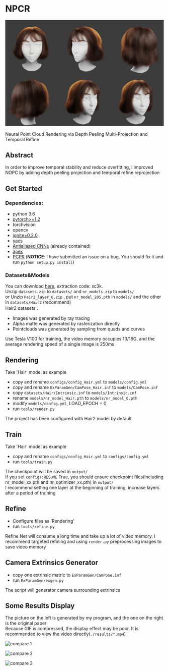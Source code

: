 # NPCR

![img](./results/img.png)

Neural Point Cloud Rendering via Depth Peeling Multi-Projection and Temporal Refine

## Abstract
In order to improve temporal stability and reduce overfitting, I improved NOPC by adding depth peeling projection and temporal refine reprojection

## Get Started
### Dependencies:
- python 3.6
- [pytorch>=1.2](https://pytorch.org/)
- torchvision
- opencv
- [ignite=0.2.0](https://github.com/pytorch/ignite)
- [yacs](https://github.com/rbgirshick/yacs)
- [Antialiased CNNs](https://github.com/adobe/antialiased-cnns) (already contained)
- [apex](https://github.com/NVIDIA/apex)
- [PCPR](https://github.com/wuminye/PCPR) (**NOTICE**: I have submitted an issue on a bug. You should fix it and run `python setup.py install`)

### Datasets&Models
You can download [here](https://pan.baidu.com/s/13OSRdVeFRDoPoTUW9bgCKA), extraction code: xc3k. \
Unzip `datasets.zip` to `datasets/` and `nr_models.zip` to `models/`\
or Unzip `Hair2_layer_6.zip` , put `nr_model_205.pth` in `models/` and the other in `datasets/Hair2` (recommend)\
Hair2 datasets：
- Images was generated by ray tracing
- Alpha matte was generated by rasterization directly
- Pointclouds was generated by sampling from quads and curves

Use Tesla V100 for training, the video memory occupies 13/16G, and the average rendering speed of a single image is 250ms 

## Rendering
Take 'Hair' model as example
- copy and rename `configs/config_Hair.yml` to `models/config.yml`
- copy and rename `ExParamGen/CamPose_Hair.inf` to `models/CamPose.inf`
- copy `datasets/Hair/Intrinsic.inf` to `models/Intrinsic.inf`
- rename `models/nr_model_Hair.pth` to `models/nr_model_0.pth`
- modify `models/config.yml`, LOAD_EPOCH = 0
- run `tools/render.py`

The project has been configured with Hair2 model by default 

## Train
Take 'Hair' model as example
- copy and rename `configs/config_Hair.yml` to `configs/config.yml`
- run `tools/train.py`

The checkpoint will be saved in `output/` \
If you set `configs:RESUME` True, you should ensure checkpoint files(including nr_model_xx.pth and nr_optimizer_xx.pth) in `output/`\
I recommend setting one layer at the beginning of training, increase layers after a period of training 

## Refine
- Configure files as 'Rendering'  
- run `tools/refine.py`

Refine Net will consume a long time and take up a lot of video memory. I recommend targeted refining and using `render.py` preprocessing images to save video memory

## Camera Extrinsics Generator
- copy one extrinsic matric to `ExParamGen/CamPose.inf` 
- run `ExParamGen/exgen.py`

The script will generator camera surrounding extrinsics

## Some Results Display
The picture on the left is generated by my program, and the one on the right is the original paper\
Because GIF is compressed, the display effect may be poor. It is recommended to view the video directly(`./results/*.mp4`)

![compare 1](./results/hair_rot_compare.gif)

![compare 2](./results/wolf_rot_compare.gif)

![compare 3](./results/hair_rot_compare2.gif)
